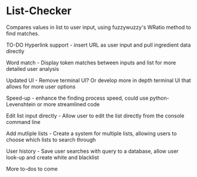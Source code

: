 # List-Checker
Compares values in list to user input, using fuzzywuzzy's WRatio method to find matches.

TO-DO
Hyperlink support - insert URL as user input and pull ingredient data directly

Word match - Display token matches between inputs and list for more detailed user analysis

Updated UI - Remove terminal UI? Or develop more in depth terminal UI that allows for more user options

Speed-up - enhance the finding process speed, could use python-Levenshtein or more streamlined code

Edit list input directly - Allow user to edit the list directly from the console command line

Add mutliple lists - Create a system for multiple lists, allowing users to choose which lists to search through

User history - Save user searches with query to a database, allow user look-up and create white and blacklist

More to-dos to come
